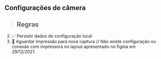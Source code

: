 ## Configurações de câmera

> ## Regras

2. ✅ Persistir dados de configuração local
3. 🚫 Aguardar Impressão para nova captura // Não existe configuração ou conexão com impressora no layout apresentado no figma em 29/12/2021.